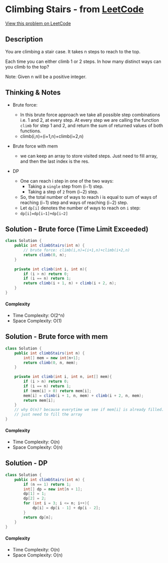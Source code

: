 # Climbing Stairs - from [LeetCode](https://leetcode.com)
[View this problem on LeetCode](https://leetcode.com/problems/climbing-stairs/)

## Description
You are climbing a stair case. It takes n steps to reach to the top.

Each time you can either climb 1 or 2 steps. In how many distinct ways can you climb to the top?

Note: Given n will be a positive integer.

## Thinking & Notes
* Brute force:
  - In this brute force approach we take all possible step combinations i.e. 1 and 2, at every step. 
  At every step we are calling the function `climb` for step 1 and 2, and return the sum of returned values of both functions.
  - climb(i,n)=(i+1,n)+climb(i+2,n)
  
* Brute force with mem
  - we can keep an array to store visited steps. Just need to fill array, and then the last index is the res.
  
* DP
  - One can reach i step in one of the two ways:
    - Taking a `single` step from (i−1) step.
    - Taking a step of `2` from (i−2) step.
  - So, the total number of ways to reach i is equal to sum of ways of reaching (i−1) step and ways of reaching (i−2) step.
  - Let `dp[i]` denotes the number of ways to reach on `i` step:
  - `dp[i]=dp[i−1]+dp[i−2]`
  
## Solution - Brute force (Time Limit Exceeded)
```java
class Solution {
    public int climbStairs(int n) {
        // brute force: climb(i,n)=(i+1,n)+climb(i+2,n)
        return climb(0, n);
    }
    
    private int climb(int i, int n){
        if (i > n) return 0;
        if (i == n) return 1;
        return climb(i + 1, n) + climb(i + 2, n);
    }
}
```
#### Complexity
* Time Complexity: O(2^n)
* Space Complexity: O(1)

## Solution - Brute force with mem
```java
class Solution {
    public int climbStairs(int n) {
        int[] mem = new int[n+1];
        return climb(0, n, mem);
    }
    
    private int climb(int i, int n, int[] mem){
        if (i > n) return 0;
        if (i == n) return 1;
        if (mem[i] > 0) return mem[i];
        mem[i] = climb(i + 1, n, mem) + climb(i + 2, n, mem);
        return mem[i];
    }
    // why O(n)? because everytime we see if mem[i] is already filled. This prevent extra recursion.
    // just need to fill the array
}
```
#### Complexity
* Time Complexity: O(n)
* Space Complexity: O(n)

## Solution - DP
```java
class Solution {
    public int climbStairs(int n) {
        if (n == 1) return 1;
        int[] dp = new int[n + 1];
        dp[1] = 1;
        dp[2] = 2;
        for (int i = 3; i <= n; i++){
            dp[i] = dp[i - 1] + dp[i - 2];
        }
        return dp[n];
    }
}
```
#### Complexity
* Time Complexity: O(n)
* Space Complexity: O(n)
